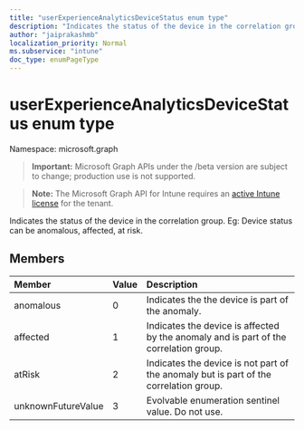 ```yaml
---
title: "userExperienceAnalyticsDeviceStatus enum type"
description: "Indicates the status of the device in the correlation group. Eg: Device status can be anomalous, affected, at risk."
author: "jaiprakashmb"
localization_priority: Normal
ms.subservice: "intune"
doc_type: enumPageType
---
```


# userExperienceAnalyticsDeviceStatus enum type

Namespace: microsoft.graph
> **Important:** Microsoft Graph APIs under the /beta version are subject to change; production use is not supported.

> **Note:** The Microsoft Graph API for Intune requires an [active Intune license](https://go.microsoft.com/fwlink/?linkid=839381) for the tenant.


Indicates the status of the device in the correlation group. Eg: Device status can be anomalous, affected, at risk.

## Members
|Member|Value|Description|
|:---|:---|:---|
|anomalous|0|Indicates the the device is part of the anomaly.|
|affected|1|Indicates the device is affected by the anomaly and is part of the correlation group.|
|atRisk|2|Indicates the device is not part of the anomaly but is part of the correlation group.|
|unknownFutureValue|3|Evolvable enumeration sentinel value. Do not use.|
